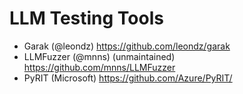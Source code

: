 # LLM Testing Tools

- Garak (@leondz) <https://github.com/leondz/garak>
- LLMFuzzer (@mnns) (unmaintained) <https://github.com/mnns/LLMFuzzer>
- PyRIT (Microsoft) <https://github.com/Azure/PyRIT/>